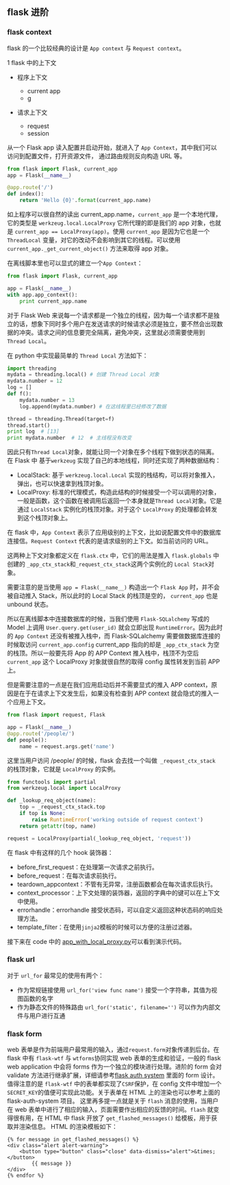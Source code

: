 ## flask 进阶

### flask context

flask 的一个比较经典的设计是 `App context` 与 `Request context`。

1 flask 中的上下文
- 程序上下文
	 -  current app
	 -  g

- 请求上下文 
	 - request
	 - session

从一个 Flask app 读入配置并启动开始，就进入了 `App Context`，其中我们可以访问到配置文件，打开资源文件，
通过路由规则反向构造 URL 等。

```python
from flask import Flask, current_app
app = Flask(__name__)

@app.route('/')
def index():
	return 'Hello {0}'.format(current_app.name)
```

如上程序可以很自然的读出 current_app.name，`current_app` 是一个本地代理，它的类型是 `werkzeug.local.LocalProxy` 它所代理的即是我们的 app 对象，也就是 `current_app == LocalProxy(app)`。使用 `current_app` 是因为它也是一个 `ThreadLocal` 变量，对它的改动不会影响到其它的线程。可以使用 `current_app._get_current_object()` 方法来取得 app 对象。

在离线脚本里也可以显式的建立一个`App Context`：

```python
from flask import Flask, current_app

app = Flask(__name__)
with app.app_context():
	print current_app.name
```

对于 Flask Web 来说每一个请求都是一个独立的线程，因为每一个请求都不是独立的话，想象下同时多个用户在发送请求的时候请求必须是独立，要不然会出现数据的冲突。请求之间的信息要完全隔离，避免冲突，这里就必须需要使用到 `Thread Local`。

在 python 中实现最简单的 `Thread Local` 方法如下：
```python
import threading
mydata = threading.local() # 创建 Thread Local 对象
mydata.number = 12
log = []
def f():
	mydata.number = 13
	log.append(mydata.number) # 在这线程里已经修改了数据

thread = threading.Thread(target=f)
thread.start()
print log  # [13]
print mydata.number  # 12  # 主线程没有改变
```

因此只有`Thread Local`对象，就能让同一个对象在多个线程下做到状态的隔离。在 Flask 中 基于`werkzeug` 实现了自己的本地线程，同时还实现了两种数据结构：
- LocalStack: 基于 `werkzeug.local.Local` 实现的栈结构，可以将对象推入，弹出，也可以快速拿到栈顶对象。
-  LocalProxy: 标准的代理模式，构造此结构的时候接受一个可以调用的对象，一般是函数，这个函数在被调用后返回一个本身就是`Thread Local`对象。它是通过 `LocalStack` 实例化的栈顶对象。对于这个 `LocalProxy` 的处理都会转发到这个栈顶对象上。

在 flask 中，`App Context` 表示了应用级别的上下文，比如说配置文件中的数据库连接信。`Request Context` 代表的是请求级别的上下文。如当前访问的 URL。

这两种上下文对象都定义在 `flask.ctx` 中，它们的用法是推入 `flask.globals` 中创建的 `_app_ctx_stack`和`_request_ctx_stack`这两个实例化的 `Local Stack`对象。

需要注意的是当使用 `app = Flask(__name__)` 构造出一个 `Flask App` 时，并不会被自动推入 Stack，所以此时的 Local Stack 的栈顶是空的， `current_app` 也是 unbound 状态。

所以在离线脚本中连接数据库的时候，当我们使用 `Flask-SQLalchemy` 写成的 Model 上调用 `User.query.get(user_id)` 就会立即出现 `RuntimeError`。因为此时的 `App Context` 还没有被推入栈中，而 Flask-SQLalchemy 需要做数据库连接的时候取访问 `current_app.config` current_app 指向的却是 `_app_ctx_stack` 为空的栈顶。所以一般要先将 App 的 APP Context 推入栈中，栈顶不为空后 `current_app` 这个 LocalProxy 对象就很自然的取得 config 属性转发到当前 APP 上。 

但是需要注意的一点是在我们应用启动后并不需要显式的推入 APP context，原因是在于在请求上下文发生后，如果没有检查到 APP context 就会隐式的推入一个应用上下文。
```python
from flask import request, Flask

app = Flask(__name__)
@app.route('/people/')
def people():
	name = request.args.get('name')
```

这里当用户访问 /people/ 的时候，flask 会去找一个叫做` _request_ctx_stack` 的栈顶对象，它就是 `LocalProxy` 的实例。

```python
from functools import partial
from werkzeug.local import LocalProxy

def _lookup_req_object(name):
	top = _request_ctx_stack.top
	if top is None:
		raise RuntimeError('working outside of request context')
	return getattr(top, name)

request = LocalProxy(partial(_lookup_req_object, 'request'))

```
在 flask  中有这样的几个 hook 装饰器：
- before_first_request：在处理第一次请求之前执行。
- before_request：在每次请求前执行。
- teardown_appcontext：不管有无异常，注册函数都会在每次请求后执行。
- context_processor：上下文处理的装饰器，返回的字典中的键可以在上下文中使用。
- errorhandle：errorhandle 接受状态码，可以自定义返回这种状态码的响应处理方法。
- template_filter：在使用`jinja2`模板的时候可以方便的注册过滤器。

接下来在 code 中的 [app_with_local_proxy.py](https://github.com/jamebluntcc/flask_advance)可以看到演示代码。


### flask url

对于 `url_for`  最常见的使用有两个：
 - 作为常规链接使用 `url_for('view func name')` 接受一个字符串，其值为视图函数的名字
 - 作为静态文件的特殊路由 `url_for('static', filename='')` 可以作为内部文件与用户进行互通
 

### flask form

web 表单是作为前端用户最常用的输入，通过`request.form`对象传递到后台。在 flask 中有 `flask-wtf` 与 `wtforms`协同实现 web 表单的生成和验证，一般的 flask web application 中会将 forms 作为一个独立的模块进行处理。进阶的 form 会对 validate 方法进行继承扩展，详细请参考[flask auth system](https://github.com/jamebluntcc/flask_auth_system) 里面的 form 设计。值得注意的是 `flask-wtf` 中的表单都实现了`CSRF`保护，在 config 文件中增加一个`SECRET_KEY`的值便可实现此功能。关于表单在 HTML 上的渲染也可以参考上面的 flask-auth-system 项目。
这里再多提一点就是关于 `flash` 消息的使用，当用户在 web 表单中进行了相应的输入，页面需要作出相应的反馈的时间。`flash` 就变得很有用，在 HTML 中 flask 开放了 `get_flashed_messages()` 给模板，用于获取并渲染信息。
HTML 的渲染模板如下：
```
{% for message in get_flashed_messages() %}
<div class="alert alert-warning">
	<button type="button" class="close" data-dismiss="alert">&times;</button>
		{{ message }}
</div>
{% endfor %}
```
